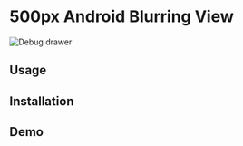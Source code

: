 500px Android Blurring View
===========================

![Debug drawer](blurdemo.gif)

Usage
-----

Installation
------------

Demo
----

